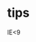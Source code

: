 tips
====

IE<9
<script src="//cdnjs.cloudflare.com/ajax/libs/html5shiv/3.6.2/html5shiv.js"></script>
<script src="//s3.amazonaws.com/nwapi/nwmatcher/nwmatcher-1.2.5-min.js"></script>
<script src="//html5base.googlecode.com/svn-history/r38/trunk/js/selectivizr-1.0.3b.js"></script>
<script src="//cdnjs.cloudflare.com/ajax/libs/respond.js/1.1.0/respond.min.js"></script>
